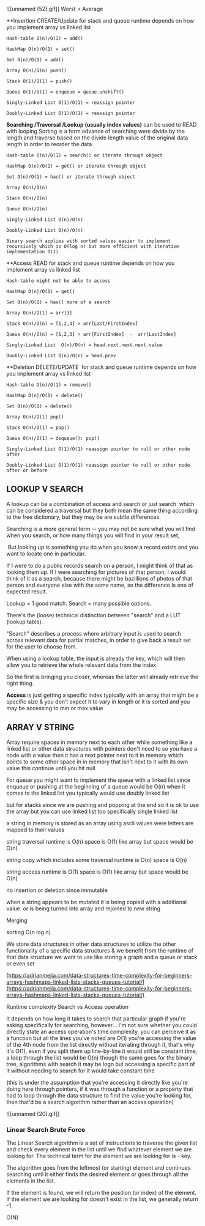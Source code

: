 ![[unnamed (52).gif]]
Worst > Average 

**Insertion CREATE/Update for stack and queue runtime depends on how you implement array vs linked list 

	Hash-table O(n)/O(1) = add() 
	
	HashMap O(n)/O(1) = set() 
	
	Set O(n)/O(1) = add() 
	
	Array O(n)/O(n) push() 
	
	Stack O(1)/O(1) = push() 
	
	Queue O(1)/O(1) = enqueue = queue.unshift() 
	
	Singly-Linked List O(1)/O(1) = reassign pointer 
	
	Doubly-Linked List O(1)/O(1) = reassign pointer 

**Searching /Traversal /Lookup (usually index values)** can be used to READ with looping Sorting is a form advance of searching were divide by the length and traverse based on the divide length value of the original data length in order to reorder the data  

	Hash-table O(n)/O(1) = search() or iterate through object 
	
	HashMap O(n)/O(1) = get() or iterate through object 
	
	Set O(n)/O(1) = has() or iterate through object 
	
	Array O(n)/O(n)  
	
	Stack O(n)/O(n) 
	
	Queue O(n)/O(n)  
	
	Singly-Linked List O(n)/O(n)  
	
	Doubly-Linked List O(n)/O(n) 
	
	Binary search applies with sorted values easier to implement recursively which is O(log n) but more efficient with iterative implementation O(1) 

**Access READ for stack and queue runtime depends on how you implement array vs linked list 

	Hash-table might not be able to access 

	HashMap O(n)/O(1) = get() 

	Set O(n)/O(1) = has() more of a search 

	Array O(n)/O(1) = arr[3] 

	Stack O(n)/O(n) = [1,2,3] > arr[Last/FirstIndex] 

	Queue O(n)/O(n) = [1,2,3] > arr[FirstIndex]  -  arr[LastIndex]  

	Singly-Linked List  O(n)/O(n) = head.next.next.next.value 

	Doubly-Linked List O(n)/O(n) = head.prev 

**Deletion DELETE/UPDATE  for stack and queue runtime depends on how you implement array vs linked list 

	Hash-table O(n)/O(1) = remove() 

	HashMap O(n)/O(1) = delete() 

	Set O(n)/O(1) = delete() 

	Array O(n)/O(1) pop() 

	Stack O(n)/O(1) = pop() 

	Queue O(n)/O(1) = dequeue(): pop() 

	Singly-Linked List O(1)/O(1) reassign pointer to null or other node after  

	Doubly-Linked List O(1)/O(1) reassign pointer to null or other node after or before 

## LOOKUP V SEARCH 

A lookup can be a combination of access and search or just search  which can be considered a traversal but they both mean the same thing according to the free dictionary, but they may be are subtle differences.  

Searching is a more general term -- you may not be sure what you will find when you search, or how many things you will find in your result set, 

 But looking up is something you do when you know a record exists and you want to locate one in particular. 

If I were to do a public records search on a person, I might think of that as looking them up. If I were searching for pictures of that person, I would think of it as a search, because there might be bazillions of photos of that person and everyone else with the same name, so the difference is one of expected result. 

Lookup = 1 good match. Search = many possible options. 

There's the (loose) technical distinction between "search" and a LUT (lookup table). 

"Search" describes a process where arbitrary input is used to search across relevant data for partial matches, in order to give back a result set for the user to choose from. 

When using a lookup table, the input is already the key, which will then allow you to retrieve the whole relevant data from the index. 

So the first is bringing you closer, whereas the latter will already retrieve the right thing. 

**Access** is just getting a specific index typically with an array that might be a specific size & you don’t expect it to vary in length or it is sorted and you may be accessing to min or max value 

## ARRAY V STRING 

Array require spaces in memory next to each other while something like a linked list or other data structures with pointers don't need to so you have a node with a value then it has a next pointer next to it in memory which points to some other space in in memory that isn't next to it with its own value this continue until you hit null  

For queue you might want to implement the queue with a linked list since enqueue or pushing at the beginning of a queue would be O(n) when it comes to the linked list you typically would use doubly linked list 

but for stacks since we are pushing and popping at the end so it is ok to use the array but you can use linked list too specifically single linked list  

a string in memory is stored as an array using ascii values were letters are mapped to their values 

string traversal runtime is O(n) space is O(1) like array but space would be O(n) 

string copy which includes some traversal runtime is O(n) space is O(n) 

string access runtime is O(1) space is O(1) like array but space would be O(n) 

no insertion or deletion since immutable   

when a string appears to be mutated it is being copied with a additional value  or is being turned into array and rejoined to new string 

Merging 

sorting O(n log n) 

We store data structures in other data structures to utilize the other functionality of a specific data structures & we benefit from the runtime of that data structure we want to use like storing a graph and a queue or stack or even set  

[https://adrianmejia.com/data-structures-time-complexity-for-beginners-arrays-hashmaps-linked-lists-stacks-queues-tutorial/](https://adrianmejia.com/data-structures-time-complexity-for-beginners-arrays-hashmaps-linked-lists-stacks-queues-tutorial/)




Runtime complexity Search vs Access operation 

It depends on how long it takes to search that particular graph if you're asking specifically for searching, however... I'm not sure whether you could directly state an access operation's time complexity, you can perceive it as a function but all the lines you've noted are O(1) you're accessing the value of the 4th node from the list directly without iterating through it, that's why it's O(1), even if you split them up line-by-line it would still be constant time, a loop through the list would be O(n) though the same goes for the binary tree, algorithms with search it may be logn but accessing a specific part of it without needing to search for it would take constant time  

(this is under the assumption that you're accessing it directly like you're doing here through pointers, if it was through a function or a property that had to loop through the data structure to find the value you're looking for, then that'd be a search algorithm rather than an access operation)






![[unnamed (20).gif]]

### Linear Search Brute Force
The Linear Search algorithm is a set of instructions to traverse the given list and check every element in the list until we find whatever element we are looking for. The technical term for the element we are looking for is - key.  
  
The algorithm goes from the leftmost (or starting) element and continues searching until it either finds the desired element or goes through all the elements in the list.  
  
If the element is found, we will return the position (or index) of the element. If the element we are looking for doesn't exist in the list, we generally return -1.  
  
O(N)